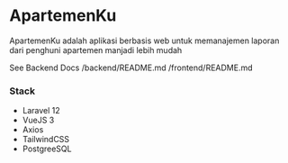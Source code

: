 # ApartemenKu

ApartemenKu adalah aplikasi berbasis web untuk memanajemen laporan dari penghuni apartemen manjadi lebih mudah

See Backend Docs
/backend/README.md
/frontend/README.md

### Stack

- Laravel 12
- VueJS 3
- Axios
- TailwindCSS
- PostgreeSQL
